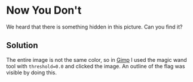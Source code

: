 # Now You Don't
We heard that there is something hidden in this picture. Can you find it?

## Solution
The entire image is not the same color, so in [Gimp](https://www.gimp.org/) I used the magic wand tool with `threshold=0.0` and clicked the image. An outline of the flag was visible by doing this.
